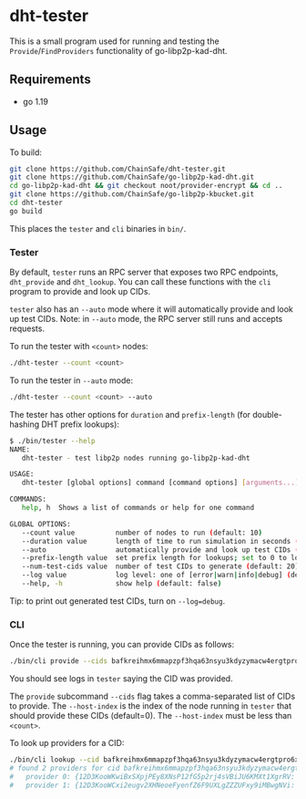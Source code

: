 # dht-tester

This is a small program used for running and testing the `Provide`/`FindProviders` functionality of go-libp2p-kad-dht.

## Requirements

- go 1.19

## Usage

To build:
```bash
git clone https://github.com/ChainSafe/dht-tester.git
git clone https://github.com/ChainSafe/go-libp2p-kad-dht.git
cd go-libp2p-kad-dht && git checkout noot/provider-encrypt && cd ..
git clone https://github.com/ChainSafe/go-libp2p-kbucket.git
cd dht-tester
go build
```

This places the `tester` and `cli` binaries in `bin/`.

### Tester

By default, `tester` runs an RPC server that exposes two RPC endpoints, `dht_provide` and `dht_lookup`. You can call these functions with the `cli` program to provide and look up CIDs.

`tester` also has an `--auto` mode where it will automatically provide and look up test CIDs. Note: in `--auto` mode, the RPC server still runs and accepts requests.

To run the tester with `<count>` nodes:
```bash
./dht-tester --count <count>
```

To run the tester in `--auto` mode:
```bash
./dht-tester --count <count> --auto
```

The tester has other options for `duration` and `prefix-length` (for double-hashing DHT prefix lookups):
```bash
$ ./bin/tester --help
NAME:
   dht-tester - test libp2p nodes running go-libp2p-kad-dht

USAGE:
   dht-tester [global options] command [command options] [arguments...]

COMMANDS:
   help, h  Shows a list of commands or help for one command

GLOBAL OPTIONS:
   --count value          number of nodes to run (default: 10)
   --duration value       length of time to run simulation in seconds (default: 60)
   --auto                 automatically provide and look up test CIDs (default: false)
   --prefix-length value  set prefix length for lookups; set to 0 to look up full double-hash (default: 0)
   --num-test-cids value  number of test CIDs to generate (default: 20)
   --log value            log level: one of [error|warn|info|debug] (default: "info")
   --help, -h             show help (default: false)
```

Tip: to print out generated test CIDs, turn on `--log=debug`.

### CLI

Once the tester is running, you can provide CIDs as follows:
```bash
./bin/cli provide --cids bafkreihmx6mmapzpf3hqa63nsyu3kdyzymacw4ergtpro6xi5zetcc4k34,bafkreibxoxofljarx4aim62ku6rs4izji5g7r62yzfwcyptbr4hb36hnrm --host-index=<host-index>
```

You should see logs in `tester` saying the CID was provided.

The `provide` subcommand `--cids` flag takes a comma-separated list of CIDs to provide. The `--host-index` is the index of the node running in `tester` that should provide these CIDs (default=0). The `--host-index` must be less than `<count>`.

To look up providers for a CID:
```bash
./bin/cli lookup --cid bafkreihmx6mmapzpf3hqa63nsyu3kdyzymacw4ergtpro6xi5zetcc4k34 --host-index=<host-index>
# found 2 providers for cid bafkreihmx6mmapzpf3hqa63nsyu3kdyzymacw4ergtpro6xi5zetcc4k34
#	provider 0: {12D3KooWKwiBxSXpjPEy8XNsP12fG5p2rj4sVBiJU6KMXt1XgrRV: [/ip4/192.168.0.102/tcp/6002 /ip4/127.0.0.1/tcp/6002]}
#	provider 1: {12D3KooWCxi2eugv2XHNeoeFyenfZ6F9UXLgZZZUFxy9iMBwgNVi: [/ip4/192.168.0.102/tcp/6000 /ip4/127.0.0.1/tcp/6000]}
```